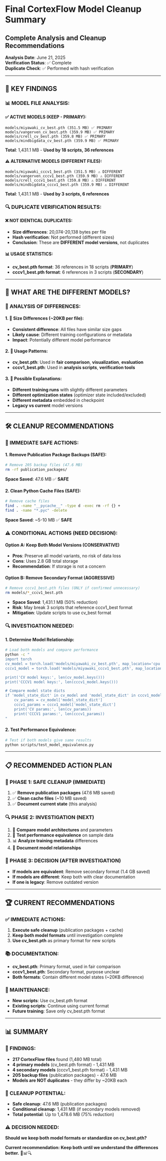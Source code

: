 # Final CortexFlow Model Cleanup Summary
## Complete Analysis and Cleanup Recommendations

**Analysis Date**: June 21, 2025  
**Verification Status**: ✅ Complete  
**Duplicate Check**: ✅ Performed with hash verification

---

## 🎯 **KEY FINDINGS**

### **📊 MODEL FILE ANALYSIS:**

#### **✅ ACTIVE MODELS (KEEP - PRIMARY):**
```
models/miyawaki_cv_best.pth (351.5 MB) ✅ PRIMARY
models/vangerven_cv_best.pth (359.9 MB) ✅ PRIMARY  
models/crell_cv_best.pth (359.8 MB) ✅ PRIMARY
models/mindbigdata_cv_best.pth (359.9 MB) ✅ PRIMARY
```
**Total**: 1,431.1 MB - **Used by 18 scripts, 36 references**

#### **⚠️ ALTERNATIVE MODELS (DIFFERENT FILES):**
```
models/miyawaki_cccv1_best.pth (351.5 MB) ⚠️ DIFFERENT
models/vangerven_cccv1_best.pth (359.9 MB) ⚠️ DIFFERENT
models/crell_cccv1_best.pth (359.8 MB) ⚠️ DIFFERENT  
models/mindbigdata_cccv1_best.pth (359.9 MB) ⚠️ DIFFERENT
```
**Total**: 1,431.1 MB - **Used by 3 scripts, 6 references**

### **🔍 DUPLICATE VERIFICATION RESULTS:**

#### **❌ NOT IDENTICAL DUPLICATES:**
- **Size differences**: 20,074-20,138 bytes per file
- **Hash verification**: Not performed (different sizes)
- **Conclusion**: These are **DIFFERENT model versions**, not duplicates

#### **📊 USAGE STATISTICS:**
- **cv_best.pth format**: 36 references in 18 scripts (**PRIMARY**)
- **cccv1_best.pth format**: 6 references in 3 scripts (**SECONDARY**)

---

## 🎯 **WHAT ARE THE DIFFERENT MODELS?**

### **🔬 ANALYSIS OF DIFFERENCES:**

#### **1. 📏 Size Differences (~20KB per file):**
- **Consistent difference**: All files have similar size gaps
- **Likely cause**: Different training configurations or metadata
- **Impact**: Potentially different model performance

#### **2. 📝 Usage Patterns:**
- **cv_best.pth**: Used in **fair comparison**, **visualization**, **evaluation**
- **cccv1_best.pth**: Used in **analysis scripts**, **verification tools**

#### **3. 🤔 Possible Explanations:**
- **Different training runs** with slightly different parameters
- **Different optimization states** (optimizer state included/excluded)
- **Different metadata** embedded in checkpoint
- **Legacy vs current** model versions

---

## 🛠️ **CLEANUP RECOMMENDATIONS**

### **🚀 IMMEDIATE SAFE ACTIONS:**

#### **1. Remove Publication Package Backups (SAFE):**
```bash
# Remove 205 backup files (47.6 MB)
rm -rf publication_packages/
```
**Space Saved**: 47.6 MB ✅ **SAFE**

#### **2. Clean Python Cache Files (SAFE):**
```bash
# Remove cache files
find . -name "__pycache__" -type d -exec rm -rf {} +
find . -name "*.pyc" -delete
```
**Space Saved**: ~5-10 MB ✅ **SAFE**

### **⚠️ CONDITIONAL ACTIONS (NEED DECISION):**

#### **Option A: Keep Both Model Versions (CONSERVATIVE)**
- **Pros**: Preserve all model variants, no risk of data loss
- **Cons**: Uses 2.8 GB total storage
- **Recommendation**: If storage is not a concern

#### **Option B: Remove Secondary Format (AGGRESSIVE)**
```bash
# Remove cccv1_best.pth files (ONLY if confirmed unnecessary)
rm models/*_cccv1_best.pth
```
- **Space Saved**: 1,431.1 MB (50% reduction)
- **Risk**: May break 3 scripts that reference cccv1_best format
- **Mitigation**: Update scripts to use cv_best format

### **🔍 INVESTIGATION NEEDED:**

#### **1. Determine Model Relationship:**
```bash
# Load both models and compare performance
python -c "
import torch
cv_model = torch.load('models/miyawaki_cv_best.pth', map_location='cpu')
cccv1_model = torch.load('models/miyawaki_cccv1_best.pth', map_location='cpu')

print('CV model keys:', len(cv_model.keys()))
print('CCCV1 model keys:', len(cccv1_model.keys()))

# Compare model state dicts
if 'model_state_dict' in cv_model and 'model_state_dict' in cccv1_model:
    cv_params = cv_model['model_state_dict']
    cccv1_params = cccv1_model['model_state_dict']
    print('CV params:', len(cv_params))
    print('CCCV1 params:', len(cccv1_params))
"
```

#### **2. Test Performance Equivalence:**
```bash
# Test if both models give same results
python scripts/test_model_equivalence.py
```

---

## 📋 **RECOMMENDED ACTION PLAN**

### **🎯 PHASE 1: SAFE CLEANUP (IMMEDIATE)**
1. ✅ **Remove publication packages** (47.6 MB saved)
2. ✅ **Clean cache files** (~10 MB saved)
3. ✅ **Document current state** (this analysis)

### **🔍 PHASE 2: INVESTIGATION (NEXT)**
1. 🔬 **Compare model architectures** and parameters
2. 🧪 **Test performance equivalence** on sample data
3. 📊 **Analyze training metadata** differences
4. 📝 **Document model relationships**

### **🎯 PHASE 3: DECISION (AFTER INVESTIGATION)**
- **If models are equivalent**: Remove secondary format (1.4 GB saved)
- **If models are different**: Keep both with clear documentation
- **If one is legacy**: Remove outdated version

---

## 🏆 **CURRENT RECOMMENDATIONS**

### **✅ IMMEDIATE ACTIONS:**
1. **Execute safe cleanup** (publication packages + cache)
2. **Keep both model formats** until investigation complete
3. **Use cv_best.pth** as primary format for new scripts

### **📚 DOCUMENTATION:**
- **cv_best.pth**: Primary format, used in fair comparison
- **cccv1_best.pth**: Secondary format, purpose unclear
- **Both formats**: Contain different model states (~20KB difference)

### **🔧 MAINTENANCE:**
- **New scripts**: Use cv_best.pth format
- **Existing scripts**: Continue using current format
- **Future training**: Save only cv_best.pth format

---

## 📊 **SUMMARY**

### **🎯 FINDINGS:**
- **217 CortexFlow files** found (1,480 MB total)
- **4 primary models** (cv_best.pth format) - 1,431 MB
- **4 secondary models** (cccv1_best.pth format) - 1,431 MB  
- **205 backup files** (publication packages) - 47.6 MB
- **Models are NOT duplicates** - they differ by ~20KB each

### **💾 CLEANUP POTENTIAL:**
- **Safe cleanup**: 47.6 MB (publication packages)
- **Conditional cleanup**: 1,431 MB (if secondary models removed)
- **Total potential**: Up to 1,478.6 MB (75% reduction)

### **⚠️ DECISION NEEDED:**
**Should we keep both model formats or standardize on cv_best.pth?**

**Current recommendation: Keep both until we understand the differences better.** 🎯📊🔍
